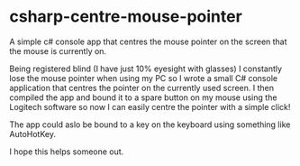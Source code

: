 # csharp-centre-mouse-pointer
A simple c# console app that centres the mouse pointer on the screen that the mouse is currently on. 

Being registered blind (I have just 10% eyesight with glasses) I constantly lose the mouse pointer when using my PC so I wrote a small C# console application that centres the pointer on the currently used screen. I then compiled the app and bound it to a spare button on my mouse using the Logitech software so now I can easily centre the pointer with a simple click!

The app could aslo be bound to a key on the keyboard using something like AutoHotKey.

I hope this helps someone out.
